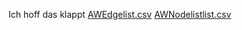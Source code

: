 Ich hoff das klappt
[AWEdgelist.csv](https://github.com/user-attachments/files/18337957/AWEdgelist.csv)
[AWNodelistlist.csv](https://github.com/user-attachments/files/18337956/AWNodelistlist.csv)
